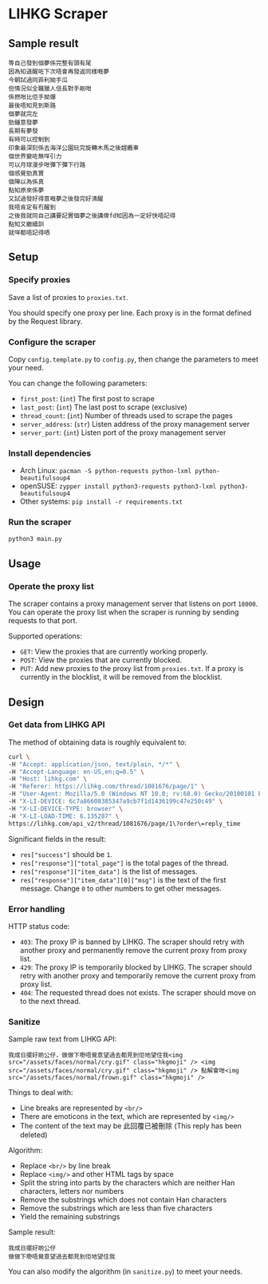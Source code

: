 # LIHKG Scraper

## Sample result

```
等自己發到個夢係完整有頭有尾
因為知道醒咗下次唔會再發返同樣嘅夢
今朝試過同菲利拗手瓜
但情況似全職獵人信長對手剛咁
係撚咁比佢手拗爆
最後唔知見到斯路
個夢就完左
勁鍾意發夢
長期有夢發
有時可以控制到
印象最深刻係去海洋公園玩完旋轉木馬之後趕纜車
個世界變咗無咩引力
可以月球漫步咁彈下彈下行路
個感覺勁真實
個陣以為係真
點知原來係夢
又試過發好得意嘅夢之後發完好清醒
我唔肯定有冇醒到
之後我就同自己講要記實個夢之後講俾fd知因為一定好快唔記得
點知又繼續訓
就咩都唔記得哂
```

## Setup

### Specify proxies

Save a list of proxies to `proxies.txt`.

You should specify one proxy per line. Each proxy is in the format defined by the Request library.

### Configure the scraper

Copy `config.template.py` to `config.py`, then change the parameters to meet your need.

You can change the following parameters:

- `first_post`: (`int`) The first post to scrape
- `last_post`: (`int`) The last post to scrape (exclusive)
- `thread_count`: (`int`) Number of threads used to scrape the pages
- `server_address`: (`str`) Listen address of the proxy management server
- `server_port`: (`int`) Listen port of the proxy management server

### Install dependencies

- Arch Linux: `pacman -S python-requests python-lxml python-beautifulsoup4`
- openSUSE: `zypper install python3-requests python3-lxml python3-beautifulsoup4`
- Other systems: `pip install -r requirements.txt`

### Run the scraper

```sh
python3 main.py
```

## Usage

### Operate the proxy list

The scraper contains a proxy management server that listens on port `18000`. You can operate the proxy list when the scraper is running by sending requests to that port.

Supported operations:

- `GET`: View the proxies that are currently working properly.
- `POST`: View the proxies that are currently blocked.
- `PUT`: Add new proxies to the proxy list from `proxies.txt`. If a proxy is currently in the blocklist, it will be removed from the blocklist.

## Design

### Get data from LIHKG API

The method of obtaining data is roughly equivalent to:

```sh
curl \
-H "Accept: application/json, text/plain, */*" \
-H "Accept-Language: en-US,en;q=0.5" \
-H "Host: lihkg.com" \
-H "Referer: https://lihkg.com/thread/1081676/page/1" \
-H "User-Agent: Mozilla/5.0 (Windows NT 10.0; rv:68.0) Gecko/20100101 Firefox/68.0" \
-H "X-LI-DEVICE: 6c7a86608385347a9cb7f1d1436199c47e250c49" \
-H "X-LI-DEVICE-TYPE: browser" \
-H "X-LI-LOAD-TIME: 6.135287" \
https://lihkg.com/api_v2/thread/1081676/page/1\?order\=reply_time
```

Significant fields in the result:

- `res["success"]` should be `1`.
- `res["response"]["total_page"]` is the total pages of the thread.
- `res["response"]["item_data"]` is the list of messages.
- `res["response"]["item_data"][0]["msg"]` is the text of the first message. Change `0` to other numbers to get other messages.

### Error handling

HTTP status code:

- `403`: The proxy IP is banned by LIHKG. The scraper should retry with another proxy and permanently remove the current proxy from proxy list.
- `429`: The proxy IP is temporarily blocked by LIHKG. The scraper should retry with another proxy and temporarily remove the current proxy from proxy list.
- `404`: The requested thread does not exists. The scraper should move on to the next thread.

### Sanitize

Sample raw text from LIHKG API:

```
我成日擺好啲公仔，做做下嘢唔覺意望過去都見到佢地望住我<img src="/assets/faces/normal/cry.gif" class="hkgmoji" /> <img src="/assets/faces/normal/cry.gif" class="hkgmoji" /> 點解會咁<img src="/assets/faces/normal/frown.gif" class="hkgmoji" />
```

Things to deal with:

- Line breaks are represented by `<br/>`
- There are emoticons in the text, which are represented by `<img/>`
- The content of the text may be 此回覆已被刪除 (This reply has been deleted)

Algorithm:

- Replace `<br/>` by line break
- Replace `<img/>` and other HTML tags by space
- Split the string into parts by the characters which are neither Han characters, letters nor numbers
- Remove the substrings which does not contain Han characters
- Remove the substrings which are less than five characters
- Yield the remaining substrings

Sample result:

```
我成日擺好啲公仔
做做下嘢唔覺意望過去都見到佢地望住我
```

You can also modify the algorithm (in `sanitize.py`) to meet your needs.
